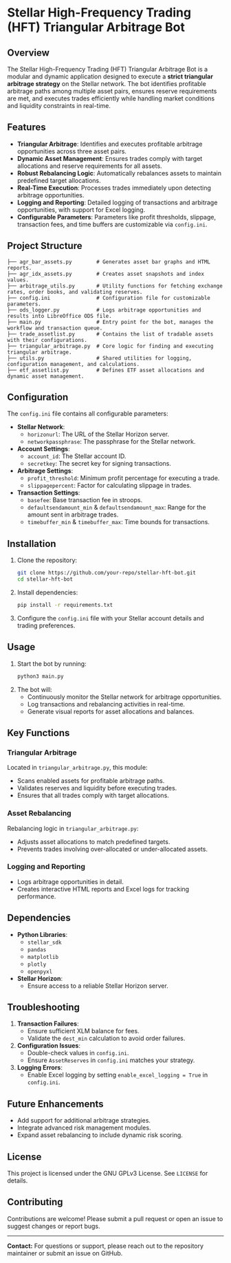 # Stellar High-Frequency Trading (HFT) Triangular Arbitrage  Bot

## Overview
The Stellar High-Frequency Trading (HFT) Triangular Arbitrage Bot is a modular and dynamic application designed to execute a **strict triangular arbitrage strategy** on the Stellar network. The bot identifies profitable arbitrage paths among multiple asset pairs, ensures reserve requirements are met, and executes trades efficiently while handling market conditions and liquidity constraints in real-time.

## Features
- **Triangular Arbitrage**: Identifies and executes profitable arbitrage opportunities across three asset pairs.
- **Dynamic Asset Management**: Ensures trades comply with target allocations and reserve requirements for all assets.
- **Robust Rebalancing Logic**: Automatically rebalances assets to maintain predefined target allocations.
- **Real-Time Execution**: Processes trades immediately upon detecting arbitrage opportunities.
- **Logging and Reporting**: Detailed logging of transactions and arbitrage opportunities, with support for Excel logging.
- **Configurable Parameters**: Parameters like profit thresholds, slippage, transaction fees, and time buffers are customizable via `config.ini`.

## Project Structure
```
├── agr_bar_assets.py        # Generates asset bar graphs and HTML reports.
├── agr_idx_assets.py        # Creates asset snapshots and index values.
├── arbitrage_utils.py       # Utility functions for fetching exchange rates, order books, and validating reserves.
├── config.ini               # Configuration file for customizable parameters.
├── ods_logger.py            # Logs arbitrage opportunities and results into LibreOffice ODS file.
├── main.py                  # Entry point for the bot, manages the workflow and transaction queue.
├── trade_assetlist.py       # Contains the list of tradable assets with their configurations.
├── triangular_arbitrage.py  # Core logic for finding and executing triangular arbitrage.
├── utils.py                 # Shared utilities for logging, configuration management, and calculations.
├── etf_assetlist.py         # Defines ETF asset allocations and dynamic asset management.
```

## Configuration
The `config.ini` file contains all configurable parameters:
- **Stellar Network**:
  - `horizonurl`: The URL of the Stellar Horizon server.
  - `networkpassphrase`: The passphrase for the Stellar network.
- **Account Settings**:
  - `account_id`: The Stellar account ID.
  - `secretkey`: The secret key for signing transactions.
- **Arbitrage Settings**:
  - `profit_threshold`: Minimum profit percentage for executing a trade.
  - `slippagepercent`: Factor for calculating slippage in trades.
- **Transaction Settings**:
  - `basefee`: Base transaction fee in stroops.
  - `defaultsendamount_min` & `defaultsendamount_max`: Range for the amount sent in arbitrage trades.
  - `timebuffer_min` & `timebuffer_max`: Time bounds for transactions.

## Installation
1. Clone the repository:
   ```bash
   git clone https://github.com/your-repo/stellar-hft-bot.git
   cd stellar-hft-bot
   ```
2. Install dependencies:
   ```bash
   pip install -r requirements.txt
   ```
3. Configure the `config.ini` file with your Stellar account details and trading preferences.

## Usage
1. Start the bot by running:
   ```bash
   python3 main.py
   ```
2. The bot will:
   - Continuously monitor the Stellar network for arbitrage opportunities.
   - Log transactions and rebalancing activities in real-time.
   - Generate visual reports for asset allocations and balances.

## Key Functions
### **Triangular Arbitrage**
Located in `triangular_arbitrage.py`, this module:
- Scans enabled assets for profitable arbitrage paths.
- Validates reserves and liquidity before executing trades.
- Ensures that all trades comply with target allocations.

### **Asset Rebalancing**
Rebalancing logic in `triangular_arbitrage.py`:
- Adjusts asset allocations to match predefined targets.
- Prevents trades involving over-allocated or under-allocated assets.

### **Logging and Reporting**
- Logs arbitrage opportunities in detail.
- Creates interactive HTML reports and Excel logs for tracking performance.

## Dependencies
- **Python Libraries**:
  - `stellar_sdk`
  - `pandas`
  - `matplotlib`
  - `plotly`
  - `openpyxl`
- **Stellar Horizon**:
  - Ensure access to a reliable Stellar Horizon server.

## Troubleshooting
1. **Transaction Failures**:
   - Ensure sufficient XLM balance for fees.
   - Validate the `dest_min` calculation to avoid order failures.
2. **Configuration Issues**:
   - Double-check values in `config.ini`.
   - Ensure `AssetReserves` in `config.ini` matches your strategy.
3. **Logging Errors**:
   - Enable Excel logging by setting `enable_excel_logging = True` in `config.ini`.

## Future Enhancements
- Add support for additional arbitrage strategies.
- Integrate advanced risk management modules.
- Expand asset rebalancing to include dynamic risk scoring.

## License
This project is licensed under the GNU GPLv3 License. See `LICENSE` for details.

## Contributing
Contributions are welcome! Please submit a pull request or open an issue to suggest changes or report bugs.

---
**Contact:** For questions or support, please reach out to the repository maintainer or submit an issue on GitHub.

